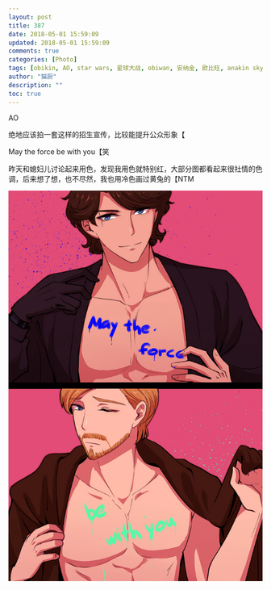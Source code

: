```yaml
---
layout: post
title: 387
date: 2018-05-01 15:59:09
updated: 2018-05-01 15:59:09
comments: true
categories: [Photo]
tags: [obikin, AO, star wars, 星球大战, obiwan, 安纳金, 欧比旺, anakin skywalker, anakin]
author: "猫厨"
description: ""
toc: true
---
```


<p>AO</p> 
<p>绝地应该拍一套这样的招生宣传，比较能提升公众形象【</p> 
<p>May the force be with you【笑<br /></p> 
<p>昨天和媳妇儿讨论起来用色，发现我用色就特别红，大部分图都看起来很社情的色调，后来想了想，也不尽然，我也用冷色画过黄兔的【NTM</p>

![](https://raw.githubusercontent.com/alicewish/meowchain247/master/img_cVZNdzJtQk9JV2M3aEZEdU9WWGJiR1RwYWdUZUpEWmxNdE1ycDVLdVlNWFhuN29tbWtyODZnPT0.jpg)